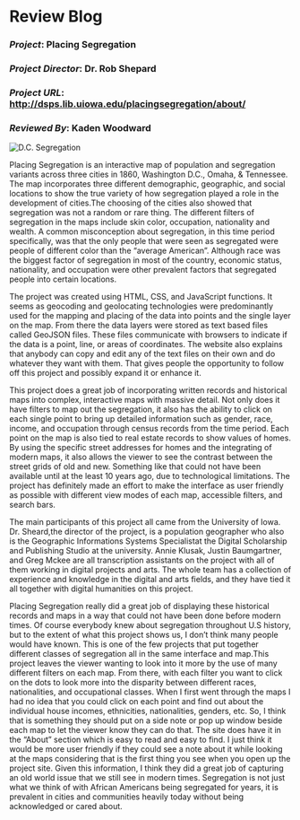 # **Review Blog**

### *Project*: **Placing Segregation**

### *Project Director*: **Dr. Rob Shepard**

### *Project URL*: http://dsps.lib.uiowa.edu/placingsegregation/about/

### *Reviewed By*: **Kaden Woodward**

 ![D.C. Segregation](https://kaden4343.github.io/The-Wood/images/PlaceSeg.jpg)

  Placing Segregation is an interactive map of population and segregation variants across three cities in 1860, Washington D.C., Omaha, & Tennessee. The map incorporates three different demographic, geographic, and social locations to show the true variety of how segregation played a role in the development of cities.The choosing of the cities also showed that segregation was not a random or rare thing. The different filters of segregation in the maps include skin color, occupation, nationality and wealth. A common misconception about segregation, in this time period specifically, was that the only people that were seen as segregated were people of different color than the “average American”. Although race was the biggest factor of segregation in most of the country, economic status, nationality, and occupation were other prevalent factors that segregated people into certain locations. 


  The project was created using HTML, CSS, and JavaScript functions. It seems as geocoding and geolocating technologies were predominantly used for the mapping and placing of the data into points and the single layer on the map. From there the data layers were stored as text based files called GeoJSON files. These files communicate with browsers to indicate if the data is a point, line, or areas of coordinates. The website also explains that anybody can copy and edit any of the text files on their own and do whatever they want with them. That gives people the opportunity to follow off this project and possibly expand it or enhance it.


  This project does a great job of incorporating written records and historical maps into complex, interactive maps with massive detail. Not only does it have filters to map out the segregation, it also has the ability to click on each single point to bring up detailed information such as gender, race, income, and occupation through census records from the time period. Each point on the map is also tied to real estate records to show values of homes. By using the specific street addresses for homes and the integrating of modern maps, it also allows the viewer to see the contrast between the street grids of old and new. Something like that could not have been available until at the least 10 years ago, due to technological limitations. The project has definitely made an effort to make the interface as user friendly as possible with different view modes of each map, accessible filters, and search bars. 



  The main participants of this project all came from the University of Iowa. Dr. Sheard,the director of the project, is a population geographer who also is the Geographic Informations Systems Specialistat the Digital Scholarship and Publishing Studio at the university. Annie Klusak, Justin Baumgartner, and Greg Mckee are all transcription assistants on the project with all of them working in digital projects and arts. The whole team has a collection of experience and knowledge in the digital and arts fields, and they have tied it all together with digital humanities on this project.

 

  Placing Segregation really did a great job of displaying these historical records and maps in a way that could not have been done before modern times. Of course everybody knew about segregation throughout U.S history, but to the extent of what this project shows us, I don’t think many people would have known. This is one of the few projects that put together different classes of segregation all in the same interface and map.This project leaves the viewer wanting to look into it more by the use of many different filters on each map. From there, with each filter you want to click on the dots to look more into the disparity between different races, nationalities, and occupational classes. When I first went through the maps I had no idea that you could click on each point and find out about the individual house incomes, ethnicities, nationalities, genders, etc. So, I think that is something they should put on a side note or pop up window beside each map to let the viewer know they can do that. The site does have it in the “About” section which is easy to read and easy to find. I just think it would be more user friendly if they could see a note about it while looking at the maps considering that is the first thing you see when you open up the project site. Given this information, I think they did a great job of capturing an old world issue that we still see in modern times. Segregation is not just what we think of with African Americans being segregated for years, it is prevalent in cities and communities heavily today without being acknowledged or cared about.


